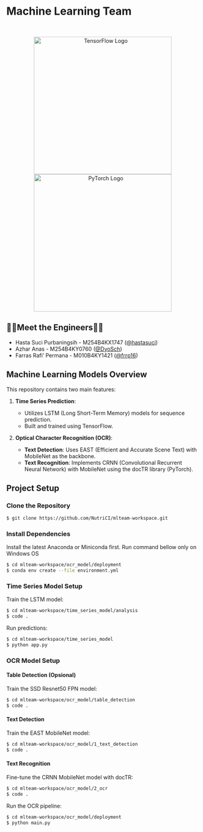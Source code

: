 # Machine Learning Team
</br>
<p align="center">
  <a href="https://www.tensorflow.org/" target="blank"><img src="https://www.tensorflow.org/images/tf_logo_social.png" width="360" alt="TensorFlow Logo" /></a>
  <a href="https://pytorch.org/" target="blank"><img src="https://pytorch.org/assets/images/logo.svg" width="360" alt="PyTorch Logo" /></a>
</p>

## 🧑‍💻Meet the Engineers👩‍💻

- Hasta Suci Purbaningsih - M254B4KX1747 ([@hastasuci](https://github.com/hastasuci))
- Azhar Anas - M254B4KY0760 ([@DyoSch](https://github.com/DyoSch))
- Farras Rafi’ Permana - M010B4KY1421  ([@frrp16](https://github.com/frrp16))

## Machine Learning Models Overview

This repository contains two main features:

1. **Time Series Prediction**:
   - Utilizes LSTM (Long Short-Term Memory) models for sequence prediction.
   - Built and trained using TensorFlow.

2. **Optical Character Recognition (OCR)**:
   - **Text Detection**: Uses EAST (Efficient and Accurate Scene Text) with MobileNet as the backbone.
   - **Text Recognition**: Implements CRNN (Convolutional Recurrent Neural Network) with MobileNet using the docTR library (PyTorch).


## Project Setup

### Clone the Repository

```bash
$ git clone https://github.com/NutriCI/mlteam-workspace.git
```

### Install Dependencies
Install the latest Anaconda or Miniconda first. Run command bellow only on Windows OS

```bash
$ cd mlteam-workspace/ocr_model/deployment
$ conda env create --file environment.yml
```

### Time Series Model Setup

Train the LSTM model:

```bash
$ cd mlteam-workspace/time_series_model/analysis
$ code .
```

Run predictions:

```bash
$ cd mlteam-workspace/time_series_model
$ python app.py
```

### OCR Model Setup

#### Table Detection (Opsional)
Train the SSD Resnet50 FPN model:

```bash
$ cd mlteam-workspace/ocr_model/table_detection
$ code .
```

#### Text Detection
Train the EAST MobileNet model:

```bash
$ cd mlteam-workspace/ocr_model/1_text_detection
$ code .
```

#### Text Recognition
Fine-tune the CRNN MobileNet model with docTR:

```bash
$ cd mlteam-workspace/ocr_model/2_ocr
$ code .
```

Run the OCR pipeline:

```bash
$ cd mlteam-workspace/ocr_model/deployment
$ python main.py
```
